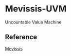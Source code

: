 # Mevissis-UVM
Uncountable Value Machine
## Reference
[Mevissis](https://github.com/Mevissis/Mevissis)
